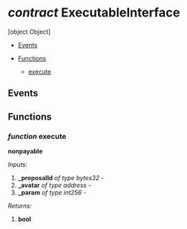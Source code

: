 # *contract* ExecutableInterface
[object Object]

- [Events](#events)

- [Functions](#functions)
    - [execute](#function-execute)

## Events

## Functions
### *function* execute
**nonpayable**

*Inputs:*
1. **_proposalId** *of type bytes32* - 
2. **_avatar** *of type address* - 
3. **_param** *of type int256* - 

*Returns:*
1. **bool**


